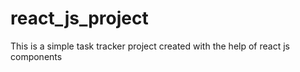 # react_js_project
This is a simple task tracker project created with the help of react js  components
